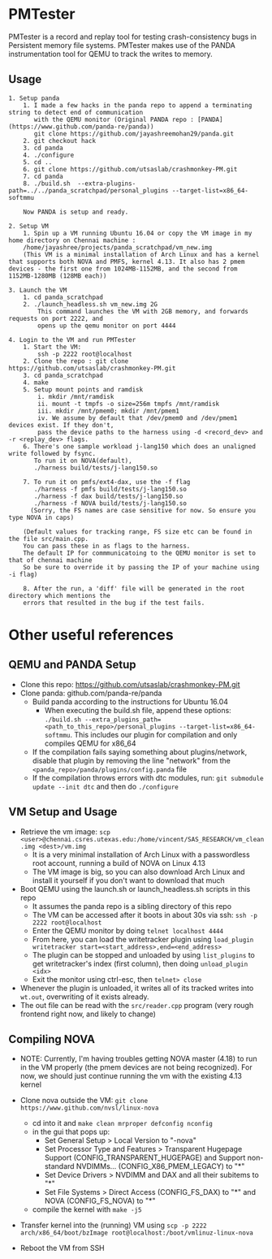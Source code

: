 # PMTester
PMTester is a record and replay tool for testing crash-consistency bugs in Persistent memory file systems.
PMTester makes use of the PANDA instrumentation tool for QEMU to track the writes to memory.

	
## Usage
```
1. Setup panda
	1. I made a few hacks in the panda repo to append a terminating string to detect end of communication 
	   with the QEMU monitor (Original PANDA repo : [PANDA](https://www.github.com/panda-re/panda))
	   git clone https://github.com/jayashreemohan29/panda.git
	2. git checkout hack
	3. cd panda
	4. ./configure
	5. cd ..
	6. git clone https://github.com/utsaslab/crashmonkey-PM.git
	7. cd panda
	8. ./build.sh  --extra-plugins-path=../../panda_scratchpad/personal_plugins --target-list=x86_64-softmmu
	
	Now PANDA is setup and ready.

2. Setup VM
	1. Spin up a VM running Ubuntu 16.04 or copy the VM image in my home directory on Chennai machine : 
	/home/jayashree/projects/panda_scratchpad/vm_new.img
	(This VM is a minimal installation of Arch Linux and has a kernel that supports both NOVA and PMFS, kernel 4.13. It also has 2 pmem devices - the first one from 1024MB-1152MB, and the second from 1152MB-1280MB (128MB each))

3. Launch the VM
	1. cd panda_scratchpad
	2. ./launch_headless.sh vm_new.img 2G
		This command launches the VM with 2GB memory, and forwards requests on port 2222, and
		opens up the qemu monitor on port 4444
		
4. Login to the VM and run PMTester
	1. Start the VM:
		ssh -p 2222 root@localhost
	2. Clone the repo : git clone https://github.com/utsaslab/crashmonkey-PM.git
	3. cd panda_scratchpad
	4. make
	5. Setup mount points and ramdisk
		i. mkdir /mnt/ramdisk
		ii. mount -t tmpfs -o size=256m tmpfs /mnt/ramdisk
		iii. mkdir /mnt/pmem0; mkdir /mnt/pmem1
		iv. We assume by default that /dev/pmem0 and /dev/pmem1 devices exist. If they don't,
		pass the device paths to the harness using -d <record_dev> and -r <replay_dev> flags.
	6. There's one sample workload j-lang150 which does an unaligned write followed by fsync. 
	   To run it on NOVA(default),
	   ./harness build/tests/j-lang150.so
	   
	7. To run it on pmfs/ext4-dax, use the -f flag
	   ./harness -f pmfs build/tests/j-lang150.so
	   ./harness -f dax build/tests/j-lang150.so
	   ./harness -f NOVA build/tests/j-lang150.so
	  (Sorry, the FS names are case sensitive for now. So ensure you type NOVA in caps)
	
	(Default values for tracking range, FS size etc can be found in the file src/main.cpp.
	You can pass these in as flags to the harness.
	The default IP for commmunicatoing to the QEMU monitor is set to that of chennai machine
	So be sure to override it by passing the IP of your machine using -i flag)
	
	8. After the run, a 'diff' file will be generated in the root directory which mentions the
	errors that resulted in the bug if the test fails. 
```



# Other useful references

## QEMU and PANDA Setup
* Clone this repo: https://github.com/utsaslab/crashmonkey-PM.git
* Clone panda: github.com/panda-re/panda
  * Build panda according to the instructions for Ubuntu 16.04
    * When executing the build.sh file, append these options: `./build.sh --extra_plugins_path=<path_to_this_repo>/personal_plugins --target-list=x86_64-softmmu`. This includes our plugin for compilation and only compiles QEMU for x86_64
  * If the compilation fails saying something about plugins/network, disable that plugin by removing the line "network" from the `<panda_repo>/panda/plugins/config.panda` file
  * If the compilation throws errors with dtc modules, run: `git submodule update --init dtc` and then do `./configure`

## VM Setup and Usage
* Retrieve the vm image: `scp <user>@chennai.csres.utexas.edu:/home/vincent/SAS_RESEARCH/vm_clean.img <dest>/vm.img`
  * It is a very minimal installation of Arch Linux with a passwordless root account, running a build of NOVA on Linux 4.13
  * The VM image is big, so you can also download Arch Linux and install it yourself if you don't want to download that much
* Boot QEMU using the launch.sh or launch_headless.sh scripts in this repo
  * It assumes the panda repo is a sibling directory of this repo
  * The VM can be accessed after it boots in about 30s via ssh: `ssh -p 2222 root@localhost`
  * Enter the QEMU monitor by doing `telnet localhost 4444`
  * From here, you can load the writetracker plugin using `load_plugin writetracker start=<start_address>,end=<end_address>`
  * The plugin can be stopped and unloaded by using `list_plugins` to get writetracker's index (first column), then doing `unload_plugin <idx>`
  * Exit the monitor using ctrl-esc, then `telnet> close`
* Whenever the plugin is unloaded, it writes all of its tracked writes into `wt.out`, overwriting of it exists already.
* The out file can be read with the `src/reader.cpp` program (very rough frontend right now, and likely to change)

## Compiling NOVA
* NOTE: Currently, I'm having troubles getting NOVA master (4.18) to run in the VM properly (the pmem devices are not being recognized). For now, we should just continue running the vm with the existing 4.13 kernel

* Clone nova outside the VM: `git clone https://www.github.com/nvsl/linux-nova`
  * cd into it and `make clean mrproper defconfig nconfig`
  * in the gui that pops up:
    * Set General Setup > Local Version to "-nova"
    * Set Processor Type and Features > Transparent Hugepage Support (CONFIG_TRANSPARENT_HUGEPAGE) and Support non-standard NVDIMMs... (CONFIG_X86_PMEM_LEGACY) to "\*"
    * Set Device Drivers > NVDIMM and DAX and all their subitems to "\*"    
    * Set File Systems > Direct Access (CONFIG_FS_DAX) to "\*" and NOVA (CONFIG_FS_NOVA) to "\*"
  * compile the kernel with `make -j5`  
* Transfer kernel into the (running) VM using `scp -p 2222 arch/x86_64/boot/bzImage root@localhost:/boot/vmlinuz-linux-nova`
* Reboot the VM from SSH
